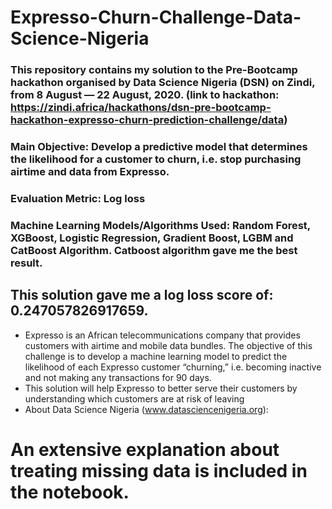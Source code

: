 # Expresso-Churn-Challenge-Data-Science-Nigeria

### This repository contains my solution to the Pre-Bootcamp hackathon organised by Data Science Nigeria (DSN) on Zindi, from 8 August — 22 August, 2020. (link to hackathon: https://zindi.africa/hackathons/dsn-pre-bootcamp-hackathon-expresso-churn-prediction-challenge/data)

### Main Objective: Develop a predictive model that determines the likelihood for a customer to churn, i.e. stop purchasing airtime and data from Expresso.
### Evaluation Metric: Log loss
### Machine Learning Models/Algorithms Used: Random Forest, XGBoost, Logistic Regression, Gradient Boost, LGBM and CatBoost Algorithm. Catboost algorithm gave me the best result.
## This solution gave me a log loss score of: 0.247057826917659.

* Expresso is an African telecommunications company that provides customers with airtime and mobile data bundles. The objective of this challenge is to develop a machine learning model to predict the likelihood of each Expresso customer “churning,” i.e. becoming inactive and not making any transactions for 90 days.
* This solution will help Expresso to better serve their customers by understanding which customers are at risk of leaving
* About Data Science Nigeria (www.datasciencenigeria.org):

# An extensive explanation about treating missing data is included in the notebook.
